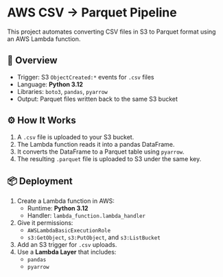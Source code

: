 # AWS CSV → Parquet Pipeline

This project automates converting CSV files in S3 to Parquet format using an AWS Lambda function.

## 🧩 Overview
- Trigger: S3 `ObjectCreated:*` events for `.csv` files
- Language: **Python 3.12**
- Libraries: `boto3`, `pandas`, `pyarrow`
- Output: Parquet files written back to the same S3 bucket

## ⚙️ How It Works
1. A `.csv` file is uploaded to your S3 bucket.
2. The Lambda function reads it into a pandas DataFrame.
3. It converts the DataFrame to a Parquet table using `pyarrow`.
4. The resulting `.parquet` file is uploaded to S3 under the same key.

## 📦 Deployment
1. Create a Lambda function in AWS:
   - Runtime: **Python 3.12**
   - Handler: `lambda_function.lambda_handler`
2. Give it permissions:
   - `AWSLambdaBasicExecutionRole`
   - `s3:GetObject`, `s3:PutObject`, and `s3:ListBucket`
3. Add an S3 trigger for `.csv` uploads.
4. Use a **Lambda Layer** that includes:
   - `pandas`
   - `pyarrow`


